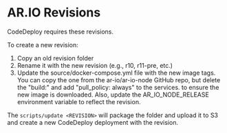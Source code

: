 # AR.IO Revisions

CodeDeploy requires these revisions.

To create a new revision:

1. Copy an old revision folder
2. Rename it with the new revision (e.g., r10, r11-pre, etc.)
3. Update the source/docker-compose.yml file with the new image tags. You can
   copy the one from the ar-io/ar-io-node GitHub repo, but delete the
   "build:" and add "pull_policy: always" to the services. to ensure the new
   image is downloaded. Also, update the AR_IO_NODE_RELEASE environment variable
   to reflect the revision.

The `scripts/update <REVISION>` will package the folder and upload it to S3 and
create a new CodeDeploy deployment with the revision.
